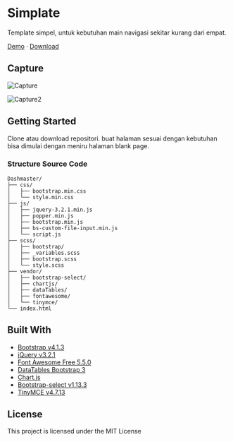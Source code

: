 # Simplate
Template simpel, untuk kebutuhan main navigasi sekitar kurang dari empat.

[Demo](https://hayyi2.github.io/simplate/) &middot; 
[Download](https://github.com/hayyi2/simplate/archive/master.zip)

## Capture

![Capture](capture/capture.png)

![Capture2](capture/capture2.png)

## Getting Started

Clone atau download repositori. buat halaman sesuai dengan kebutuhan bisa dimulai dengan meniru halaman blank page.

### Structure Source Code

```
Dashmaster/
├── css/
│   ├── bootstrap.min.css
│   └── style.min.css
├── js/
│   ├── jquery-3.2.1.min.js
│   ├── popper.min.js
│   ├── bootstrap.min.js
│   ├── bs-custom-file-input.min.js
│   └── script.js
├── scss/
│   ├── bootstrap/
│   ├── _variables.scss
│   ├── bootstrap.scss
│   └── style.scss
├── vendor/
│   ├── bootstrap-select/
│   ├── chartjs/
│   ├── dataTables/
│   ├── fontawesome/
│   └── tinymce/
└── index.html
```

## Built With

* [Bootstrap v4.1.3](https://getbootstrap.com/)
* [jQuery v3.2.1](https://jquery.org/)
* [Font Awesome Free 5.5.0](https://fontawesome.com/)
* [DataTables Bootstrap 3](https://datatables.net/)
* [Chart.js](http://chartjs.org/)
* [Bootstrap-select v1.13.3](https://developer.snapappointments.com/bootstrap-select)
* [TinyMCE v4.7.13](https://www.tiny.cloud/)

## License

This project is licensed under the MIT License